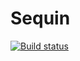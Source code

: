 # Sequin

[![Build status](https://ci.appveyor.com/api/projects/status/558y2o7e3314d2nk/branch/master?svg=true)](https://ci.appveyor.com/project/jasonmitchell/sequin/branch/master)

